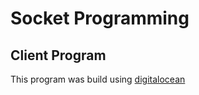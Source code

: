# Socket Programming
## Client Program
This program was build using [digitalocean](https://www.digitalocean.com/community/tutorials/java-socket-programming-server-client)
